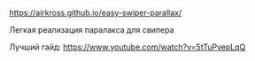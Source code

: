 https://airkross.github.io/easy-swiper-parallax/

Легкая реализация паралакса для свипера

Лучший гайд: https://www.youtube.com/watch?v=5tTuPvepLqQ
